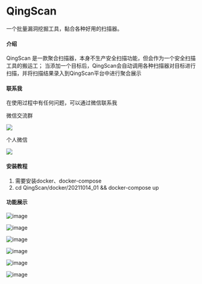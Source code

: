 # QingScan
一个批量漏洞挖掘工具，黏合各种好用的扫描器。

#### 介绍

QingScan 是一款聚合扫描器，本身不生产安全扫描功能，但会作为一个安全扫描工具的搬运工； 当添加一个目标后，QingScan会自动调用各种扫描器对目标进行扫描，并将扫描结果录入到QingScan平台中进行聚合展示


#### 联系我

在使用过程中有任何问题，可以通过微信联系我

微信交流群

![](http://oss.songboy.site/blog/20211203132705.png)

个人微信

![](http://oss.songboy.site/blog/4a5ebf7feb5b62ba4a39a8a620c3d5c.jpg)

#### 安装教程

1.  需要安装docker、docker-compose
2. cd QingScan/docker/20211014_01  && docker-compose up

#### 功能展示
![image](https://user-images.githubusercontent.com/8509054/143174877-879408de-e594-4508-aa7c-b2fe095382cb.png)

![image](https://user-images.githubusercontent.com/8509054/143174979-f93bab2f-1506-4b01-9a2c-888a1c377478.png)

![image](https://user-images.githubusercontent.com/8509054/143175009-ceb5e762-4770-469e-827d-82937550d3a6.png)


![image](https://user-images.githubusercontent.com/8509054/143175022-d7821199-ef11-4f5d-a7ac-76003bd3074f.png)

![image](https://user-images.githubusercontent.com/8509054/143175091-91d04fea-0fa7-45ad-8f39-d8d77f816cbf.png)


![image](https://user-images.githubusercontent.com/8509054/143175157-0934560b-5ed2-4ce8-bc9b-9faff19e3517.png)